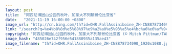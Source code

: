 ```yaml
---
layout: post
title:  "阿西尼博因山公园的秋叶，加拿大不列颠哥伦比亚省"
date:   "2021-11-19 16:00:00 +0800"
image_url: "http://cn.bing.com/th?id=OHR.FallAssiniboine_ZH-CN8878734090_1920x1080.jpg&rf=LaDigue_1920x1080.jpg&pid=hp"
link: "/search?q=%e4%b8%8d%e5%88%97%e9%a2%a0%e5%93%a5%e4%bc%a6%e6%af%94%e4%ba%9a%e7%9c%81&form=hpcapt&mkt=zh-cn"
copyright: "阿西尼博因山公园的秋叶，加拿大不列颠哥伦比亚省 (© Mitch Pittman/TANDEM Stills + Motion)"
image_hash: "485026e742f956e541880935a135ae43"
image_filename: "th?id=OHR.FallAssiniboine_ZH-CN8878734090_1920x1080.jpg&rf=LaDigue_1920x1080.jpg&pid=hp"
---
```

